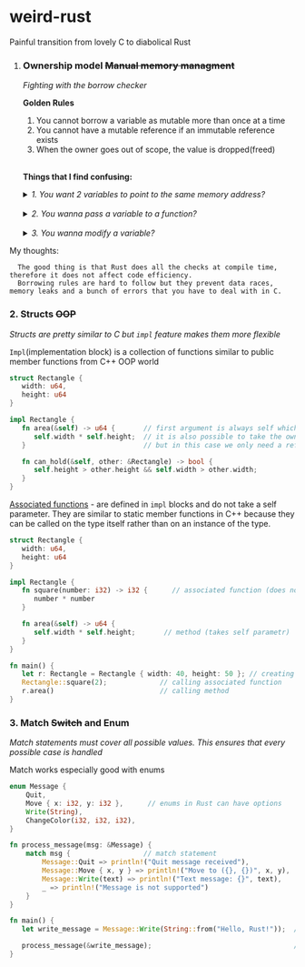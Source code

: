 # weird-rust
Painful transition from lovely C to diabolical Rust

1. ### Ownership model ~~Manual memory managment~~
   _Fighting with the borrow checker_
   
   **Golden Rules**
   1. You cannot borrow a variable as mutable more than once at a time
   2. You cannot have a mutable reference if an immutable reference exists
   3. When the owner goes out of scope, the value is dropped(freed)

   <br>

    **Things that I find confusing:**
     <details>
    <summary><i>1. You want 2 variables to point to the same memory address?</i></summary>

   ```rust
   let s1: String = String::from("hello"); // creating a pointer to the allocated string
   
   let s2: String = s1; // creating a shallow copy of s1 (u might think)

   println!("Haha, {}", s1); // compile time error
   ```

    <ins>Explanation</ins>:
   
   Here `let s2: String = s1;` variable `s1` is moved to `s2`, therefore `s1` is empty and cannot be used anymore. In Rust, when you assign a value to another variable without explicitly copying it, ownership is moved from the original variable to the new variable. In C++ it is done with `std::move()`. **Rust defaults to moving a value**.

   <ins>Solution</ins> - Use references(Borrowing). We are borrowing value, but we do not actually take ownership of it:
   ```rust
   let s1: String = String::from("hello"); // creating a pointer to the allocated string
   
   let s2: String = &s1; // creating a reference (borrowing a variable)

   println!("OK, {}", s1); // yee
   ```
   
    </details>
  
     <br>

     <details>
      <summary><i>2. You wanna pass a variable to a function?</i></summary>

   ```rust
   let s: String = String::from("Hey!"); // creating a pointer to the allocated string
   randomFunction(s); // pass the pointer to the function
   println!("{}", s); // compile time error

   fn randomFunction(word: String) {
      println!("{}", word);
   }
   ```

   <ins>Explanation</ins>:

   Here `randomFunction(s);` passing in `s` moves it to `word` variable, therefore `s` becomes empty and cannot be used anymore. In C the function would expect a pointer to the memory address, but in Rust only 1 varible can point to the memory address of a variable. **Rust defaults to moving a value**

   <ins>Solution</ins> - Use references(Borrowing). We are borrowing value, but we do not actually take ownership of it:
    ```rust
    let s: String = String::from("Hey!"); // creating a pointer to the allocated string
    randomFunction(&s); // pass the pointer to the function
    println!("{}", s); // yee

    fn randomFunction(word: &String) {
       println!("{}", word);
    }
    ```

    </details>

    <br>
    
   <details>
      <summary><i>3. You wanna modify a variable?</i></summary>

   ```rust
   let x: i32 = 5; // creating 32-bit integer

   x = 10; // compile time error
   ```

   <ins>Explanation:</ins>

   In Rust, **variables are immutable by default**. This means that once a value is assigned to a variable, it cannot be changed unless you explicitly specify that the variable is mutable. In contrast, C variables are mutable by default.

   <ins>Solution</ins> - use keyword `mut`. Explicitly specify that the variable is mutable:
   ```rust
   let mut x: i32 = 5; // creating mutable 32-bit integer

   x = 10; // yeee
   ```

</details>
My thoughts:

      The good thing is that Rust does all the checks at compile time, therefore it does not affect code efficiency. 
      Borrowing rules are hard to follow but they prevent data races, memory leaks and a bunch of errors that you have to deal with in C.


### 2. Structs ~~OOP~~
   _Structs are pretty similar to C but `impl` feature makes them more flexible_

   `Impl`(implementation block) is a collection of functions similar to public member functions from C++ OOP world
   ```rust
   struct Rectangle {
      width: u64,
      height: u64
   }

   impl Rectangle {
      fn area(&self) -> u64 {       // first argument is always self which is the instance the method is called on
         self.width * self.height;  // it is also possible to take the ownership of an instance
      }                             // but in this case we only need a reference

      fn can_hold(&self, other: &Rectangle) -> bool {
         self.height > other.height && self.width > other.width;
      }
   }
   ```

   <ins>Associated functions</ins> - are defined in `impl` blocks and do not take a self parameter. They are similar to static member functions in C++ because they can be called on the type itself rather than on an instance of the type.
   ```rust
   struct Rectangle {
      width: u64,
      height: u64
   }

   impl Rectangle {
      fn square(number: i32) -> i32 {      // associated function (does not take self parametr)
         number * number
      }

      fn area(&self) -> u64 {
         self.width * self.height;       // method (takes self parametr)
      }
   }

   fn main() {
      let r: Rectangle = Rectangle { width: 40, height: 50 }; // creating struct variable
      Rectangle::square(2);             // calling associated function
      r.area()                          // calling method
   }
   ```
### 3. Match ~~Switch~~ and Enum
_Match statements must cover all possible values. This ensures that every possible case is handled_

Match works especially good with enums
```rust
enum Message {
    Quit,
    Move { x: i32, y: i32 },      // enums in Rust can have options
    Write(String),
    ChangeColor(i32, i32, i32),
}

fn process_message(msg: &Message) {
    match msg {                  // match statement
        Message::Quit => println!("Quit message received"),
        Message::Move { x, y } => println!("Move to ({}, {})", x, y),
        Message::Write(text) => println!("Text message: {}", text),
        _ => println!("Message is not supported")                      // _ means anything else
    }
}

fn main() {
   let write_message = Message::Write(String::from("Hello, Rust!"));  // use enum with options

   process_message(&write_message);                                   // pass a reference to avoid passing an ownership
}
```
